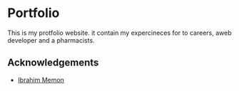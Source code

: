 
# Portfolio

This is my protfolio website. it contain my expercineces for to careers, aweb developer and a pharmacists.
## Acknowledgements

 - [Ibrahim Memon](https://github.com/ibrahimmemonn/Developer-Portfolio)

